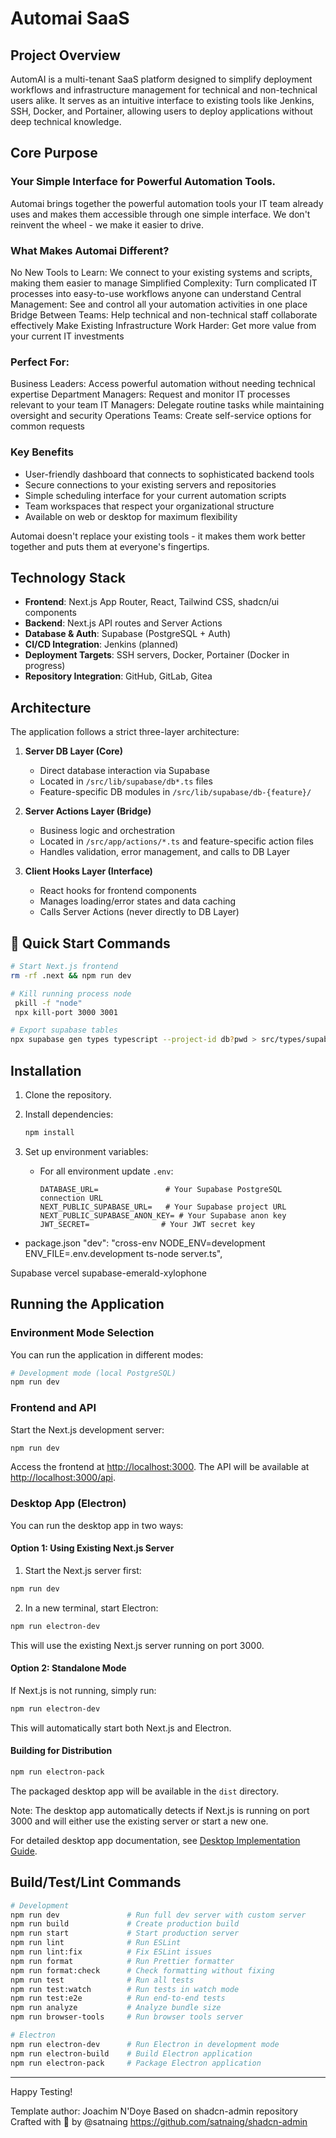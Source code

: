 # Automai SaaS

## Project Overview

AutomAI is a multi-tenant SaaS platform designed to simplify deployment workflows and infrastructure management for technical and non-technical users alike. It serves as an intuitive interface to existing tools like Jenkins, SSH, Docker, and Portainer, allowing users to deploy applications without deep technical knowledge.

## Core Purpose

### Your Simple Interface for Powerful Automation Tools.

Automai brings together the powerful automation tools your IT team already uses and makes them accessible through one simple interface. We don't reinvent the wheel - we make it easier to drive.

### What Makes Automai Different?

No New Tools to Learn: We connect to your existing systems and scripts, making them easier to manage
Simplified Complexity: Turn complicated IT processes into easy-to-use workflows anyone can understand
Central Management: See and control all your automation activities in one place
Bridge Between Teams: Help technical and non-technical staff collaborate effectively
Make Existing Infrastructure Work Harder: Get more value from your current IT investments

### Perfect For:

Business Leaders: Access powerful automation without needing technical expertise
Department Managers: Request and monitor IT processes relevant to your team
IT Managers: Delegate routine tasks while maintaining oversight and security
Operations Teams: Create self-service options for common requests

### Key Benefits

- User-friendly dashboard that connects to sophisticated backend tools
- Secure connections to your existing servers and repositories
- Simple scheduling interface for your current automation scripts
- Team workspaces that respect your organizational structure
- Available on web or desktop for maximum flexibility

Automai doesn't replace your existing tools - it makes them work better together and puts them at everyone's fingertips.

## Technology Stack

- **Frontend**: Next.js App Router, React, Tailwind CSS, shadcn/ui components
- **Backend**: Next.js API routes and Server Actions
- **Database & Auth**: Supabase (PostgreSQL + Auth)
- **CI/CD Integration**: Jenkins (planned)
- **Deployment Targets**: SSH servers, Docker, Portainer (Docker in progress)
- **Repository Integration**: GitHub, GitLab, Gitea

## Architecture

The application follows a strict three-layer architecture:

1. **Server DB Layer (Core)**

   - Direct database interaction via Supabase
   - Located in `/src/lib/supabase/db*.ts` files
   - Feature-specific DB modules in `/src/lib/supabase/db-{feature}/`

2. **Server Actions Layer (Bridge)**

   - Business logic and orchestration
   - Located in `/src/app/actions/*.ts` and feature-specific action files
   - Handles validation, error management, and calls to DB Layer

3. **Client Hooks Layer (Interface)**
   - React hooks for frontend components
   - Manages loading/error states and data caching
   - Calls Server Actions (never directly to DB Layer)

## 🚀 Quick Start Commands

```bash
# Start Next.js frontend
rm -rf .next && npm run dev

# Kill running process node
 pkill -f "node"
 npx kill-port 3000 3001

# Export supabase tables
npx supabase gen types typescript --project-id db?pwd > src/types/supabase.ts
```

## Installation

1. Clone the repository.
2. Install dependencies:
   ```bash
   npm install
   ```
3. Set up environment variables:

   - For all environment update `.env`:
     ```env
     DATABASE_URL=               # Your Supabase PostgreSQL connection URL
     NEXT_PUBLIC_SUPABASE_URL=   # Your Supabase project URL
     NEXT_PUBLIC_SUPABASE_ANON_KEY= # Your Supabase anon key
     JWT_SECRET=                # Your JWT secret key
     ```

- package.json
  "dev": "cross-env NODE_ENV=development ENV_FILE=.env.development ts-node server.ts",

Supabase vercel supabase-emerald-xylophone

## Running the Application

### Environment Mode Selection

You can run the application in different modes:

```bash
# Development mode (local PostgreSQL)
npm run dev

```

### Frontend and API

Start the Next.js development server:

```bash
npm run dev
```

Access the frontend at [http://localhost:3000](http://localhost:3000).
The API will be available at [http://localhost:3000/api](http://localhost:3000/api).

### Desktop App (Electron)

You can run the desktop app in two ways:

#### Option 1: Using Existing Next.js Server

1. Start the Next.js server first:

```bash
npm run dev
```

2. In a new terminal, start Electron:

```bash
npm run electron-dev
```

This will use the existing Next.js server running on port 3000.

#### Option 2: Standalone Mode

If Next.js is not running, simply run:

```bash
npm run electron-dev
```

This will automatically start both Next.js and Electron.

#### Building for Distribution

```bash
npm run electron-pack
```

The packaged desktop app will be available in the `dist` directory.

Note: The desktop app automatically detects if Next.js is running on port 3000 and will either use the existing server or start a new one.

For detailed desktop app documentation, see [Desktop Implementation Guide](docs/instructions/desktop.md).

## Build/Test/Lint Commands

```bash
# Development
npm run dev               # Run full dev server with custom server
npm run build             # Create production build
npm run start             # Start production server
npm run lint              # Run ESLint
npm run lint:fix          # Fix ESLint issues
npm run format            # Run Prettier formatter
npm run format:check      # Check formatting without fixing
npm run test              # Run all tests
npm run test:watch        # Run tests in watch mode
npm run test:e2e          # Run end-to-end tests
npm run analyze           # Analyze bundle size
npm run browser-tools     # Run browser tools server

# Electron
npm run electron-dev      # Run Electron in development mode
npm run electron-build    # Build Electron application
npm run electron-pack     # Package Electron application
```

---

Happy Testing!

Template author: Joachim N'Doye
Based on shadcn-admin repository
Crafted with 🤍 by @satnaing
https://github.com/satnaing/shadcn-admin
